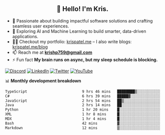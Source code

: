 <h2 align="center">👋 Hello! I'm Kris.</h2>

- 🚀 Passionate about building impactful software solutions and crafting seamless user experiences.<br>
- 🤖 Exploring AI and Machine Learning to build smarter, data-driven applications.<br>
- 👨‍💻 Checkout my portfolio: [krispatel.me](https://krispatel.me) – I also write blogs: [krispatel.me/blog](https://krispatel.me/blog)
- 📫 Reach me at **krishp759@gmail.com**<br>
- ⚡ Fun fact **My brain runs on async, but my sleep schedule is blocking.**

[![Discord](https://img.shields.io/badge/discord-36393e?style=for-the-badge&logo=discord&logoColor=#5865F2)](https://discord.gg/684004012210651146)
[![LinkedIn](https://img.shields.io/badge/linkedin-0072b1?style=for-the-badge&logo=linkedin&logoColor=#0A66C2)](linkedin.com/in/kris-patel-985158250/)
[![Twitter](https://img.shields.io/badge/Twitter-1DA1F2?style=for-the-badge&logo=twitter&logoColor=white)](https://twitter.com/Kris__Logan)
[![YouTube](https://img.shields.io/badge/YouTube-FF0000?style=for-the-badge&logo=youtube&logoColor=white)](https://youtube.com/@krisgenics4404) 

📊 **Monthly development breakdown**
<!--START_SECTION:waka-->

```txt
TypeScript                         9 hrs 46 mins   ████████▒░░░░░░░░░░░░░░░░   33.17 %
C#                                 6 hrs 39 mins   █████▓░░░░░░░░░░░░░░░░░░░   22.57 %
JavaScript                         2 hrs 54 mins   ██▒░░░░░░░░░░░░░░░░░░░░░░   09.85 %
Java                               2 hrs 14 mins   ██░░░░░░░░░░░░░░░░░░░░░░░   07.62 %
Python                             1 hr 20 mins    █░░░░░░░░░░░░░░░░░░░░░░░░   04.57 %
XML                                1 hr 8 mins     █░░░░░░░░░░░░░░░░░░░░░░░░   03.85 %
MDX                                1 hr 4 mins     █░░░░░░░░░░░░░░░░░░░░░░░░   03.62 %
Bash                               42 mins         ▓░░░░░░░░░░░░░░░░░░░░░░░░   02.43 %
Markdown                           12 mins         ▒░░░░░░░░░░░░░░░░░░░░░░░░   00.70 %
```

<!--END_SECTION:waka-->
